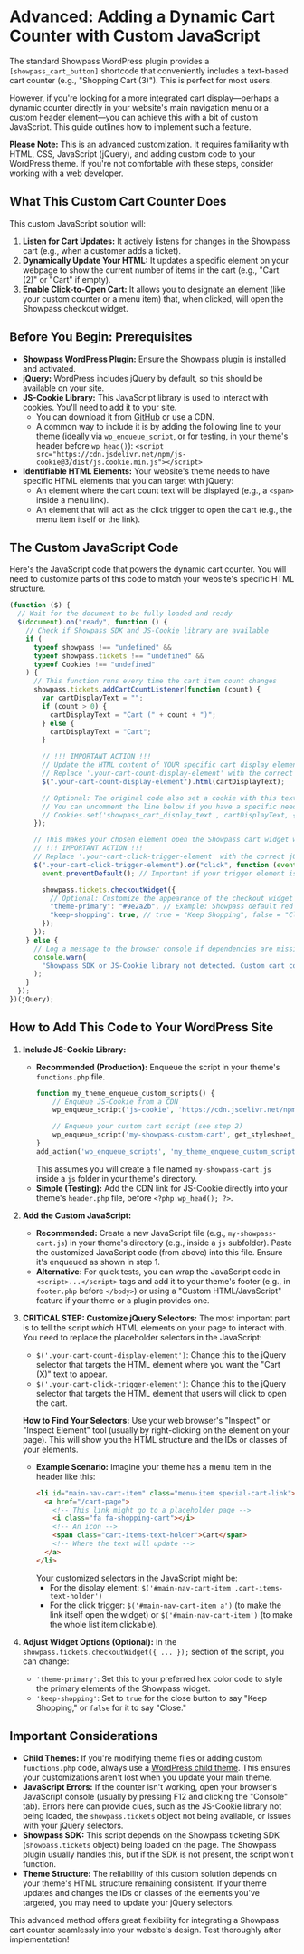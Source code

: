 # Advanced: Adding a Dynamic Cart Counter with Custom JavaScript

The standard Showpass WordPress plugin provides a `[showpass_cart_button]` shortcode that conveniently includes a text-based cart counter (e.g., "Shopping Cart (3)"). This is perfect for most users.

However, if you're looking for a more integrated cart display—perhaps a dynamic counter directly in your website's main navigation menu or a custom header element—you can achieve this with a bit of custom JavaScript. This guide outlines how to implement such a feature.

**Please Note:** This is an advanced customization. It requires familiarity with HTML, CSS, JavaScript (jQuery), and adding custom code to your WordPress theme. If you're not comfortable with these steps, consider working with a web developer.

## What This Custom Cart Counter Does

This custom JavaScript solution will:

1.  **Listen for Cart Updates:** It actively listens for changes in the Showpass cart (e.g., when a customer adds a ticket).
2.  **Dynamically Update Your HTML:** It updates a specific element on your webpage to show the current number of items in the cart (e.g., "Cart (2)" or "Cart" if empty).
3.  **Enable Click-to-Open Cart:** It allows you to designate an element (like your custom counter or a menu item) that, when clicked, will open the Showpass checkout widget.

## Before You Begin: Prerequisites

- **Showpass WordPress Plugin:** Ensure the Showpass plugin is installed and activated.
- **jQuery:** WordPress includes jQuery by default, so this should be available on your site.
- **JS-Cookie Library:** This JavaScript library is used to interact with cookies. You'll need to add it to your site.
  - You can download it from [GitHub](https://github.com/js-cookie/js-cookie) or use a CDN.
  - A common way to include it is by adding the following line to your theme (ideally via `wp_enqueue_script`, or for testing, in your theme's header before `wp_head()`):
    `<script src="https://cdn.jsdelivr.net/npm/js-cookie@3/dist/js.cookie.min.js"></script>`
- **Identifiable HTML Elements:** Your website's theme needs to have specific HTML elements that you can target with jQuery:
  - An element where the cart count text will be displayed (e.g., a `<span>` inside a menu link).
  - An element that will act as the click trigger to open the cart (e.g., the menu item itself or the link).

## The Custom JavaScript Code

Here's the JavaScript code that powers the dynamic cart counter. You will need to customize parts of this code to match your website's specific HTML structure.

```javascript
(function ($) {
  // Wait for the document to be fully loaded and ready
  $(document).on("ready", function () {
    // Check if Showpass SDK and JS-Cookie library are available
    if (
      typeof showpass !== "undefined" &&
      typeof showpass.tickets !== "undefined" &&
      typeof Cookies !== "undefined"
    ) {
      // This function runs every time the cart item count changes
      showpass.tickets.addCartCountListener(function (count) {
        var cartDisplayText = "";
        if (count > 0) {
          cartDisplayText = "Cart (" + count + ")";
        } else {
          cartDisplayText = "Cart";
        }

        // !!! IMPORTANT ACTION !!!
        // Update the HTML content of YOUR specific cart display element.
        // Replace '.your-cart-count-display-element' with the correct jQuery selector for your site.
        $(".your-cart-count-display-element").html(cartDisplayText);

        // Optional: The original code also set a cookie with this text.
        // You can uncomment the line below if you have a specific need for this cookie.
        // Cookies.set('showpass_cart_display_text', cartDisplayText, { expires: 7, path: '/' });
      });

      // This makes your chosen element open the Showpass cart widget when clicked
      // !!! IMPORTANT ACTION !!!
      // Replace '.your-cart-click-trigger-element' with the correct jQuery selector for your site.
      $(".your-cart-click-trigger-element").on("click", function (event) {
        event.preventDefault(); // Important if your trigger element is a link (<a> tag)

        showpass.tickets.checkoutWidget({
          // Optional: Customize the appearance of the checkout widget
          "theme-primary": "#9e2a2b", // Example: Showpass default red
          "keep-shopping": true, // true = "Keep Shopping", false = "Close"
        });
      });
    } else {
      // Log a message to the browser console if dependencies are missing
      console.warn(
        "Showpass SDK or JS-Cookie library not detected. Custom cart counter may not function."
      );
    }
  });
})(jQuery);
```

## How to Add This Code to Your WordPress Site

1.  **Include JS-Cookie Library:**

    - **Recommended (Production):** Enqueue the script in your theme's `functions.php` file.
      ```php
      function my_theme_enqueue_custom_scripts() {
          // Enqueue JS-Cookie from a CDN
          wp_enqueue_script('js-cookie', 'https://cdn.jsdelivr.net/npm/js-cookie@3/dist/js.cookie.min.js', array(), '3.0.1', true);

          // Enqueue your custom cart script (see step 2)
          wp_enqueue_script('my-showpass-custom-cart', get_stylesheet_directory_uri() . '/js/my-showpass-cart.js', array('jquery', 'js-cookie'), '1.0.0', true);
      }
      add_action('wp_enqueue_scripts', 'my_theme_enqueue_custom_scripts');
      ```
      This assumes you will create a file named `my-showpass-cart.js` inside a `js` folder in your theme's directory.
    - **Simple (Testing):** Add the CDN link for JS-Cookie directly into your theme's `header.php` file, before `<?php wp_head(); ?>`.

2.  **Add the Custom JavaScript:**

    - **Recommended:** Create a new JavaScript file (e.g., `my-showpass-cart.js`) in your theme's directory (e.g., inside a `js` subfolder). Paste the customized JavaScript code (from above) into this file. Ensure it's enqueued as shown in step 1.
    - **Alternative:** For quick tests, you can wrap the JavaScript code in `<script>...</script>` tags and add it to your theme's footer (e.g., in `footer.php` before `</body>`) or using a "Custom HTML/JavaScript" feature if your theme or a plugin provides one.

3.  **CRITICAL STEP: Customize jQuery Selectors:**
    The most important part is to tell the script _which_ HTML elements on your page to interact with. You need to replace the placeholder selectors in the JavaScript:

    - `$('.your-cart-count-display-element')`: Change this to the jQuery selector that targets the HTML element where you want the "Cart (X)" text to appear.
    - `$('.your-cart-click-trigger-element')`: Change this to the jQuery selector that targets the HTML element that users will click to open the cart.

    **How to Find Your Selectors:**
    Use your web browser's "Inspect" or "Inspect Element" tool (usually by right-clicking on the element on your page). This will show you the HTML structure and the IDs or classes of your elements.

    - **Example Scenario:**
      Imagine your theme has a menu item in the header like this:
      ```html
      <li id="main-nav-cart-item" class="menu-item special-cart-link">
        <a href="/cart-page">
          <!-- This link might go to a placeholder page -->
          <i class="fa fa-shopping-cart"></i>
          <!-- An icon -->
          <span class="cart-items-text-holder">Cart</span>
          <!-- Where the text will update -->
        </a>
      </li>
      ```
      Your customized selectors in the JavaScript might be:
      - For the display element: `$('#main-nav-cart-item .cart-items-text-holder')`
      - For the click trigger: `$('#main-nav-cart-item a')` (to make the link itself open the widget) or `$('#main-nav-cart-item')` (to make the whole list item clickable).

4.  **Adjust Widget Options (Optional):**
    In the `showpass.tickets.checkoutWidget({ ... });` section of the script, you can change:
    - `'theme-primary'`: Set this to your preferred hex color code to style the primary elements of the Showpass widget.
    - `'keep-shopping'`: Set to `true` for the close button to say "Keep Shopping," or `false` for it to say "Close."

## Important Considerations

- **Child Themes:** If you're modifying theme files or adding custom `functions.php` code, always use a [WordPress child theme](https://developer.wordpress.org/themes/advanced-topics/child-themes/). This ensures your customizations aren't lost when you update your main theme.
- **JavaScript Errors:** If the counter isn't working, open your browser's JavaScript console (usually by pressing F12 and clicking the "Console" tab). Errors here can provide clues, such as the JS-Cookie library not being loaded, the `showpass.tickets` object not being available, or issues with your jQuery selectors.
- **Showpass SDK:** This script depends on the Showpass ticketing SDK (`showpass.tickets` object) being loaded on the page. The Showpass plugin usually handles this, but if the SDK is not present, the script won't function.
- **Theme Structure:** The reliability of this custom solution depends on your theme's HTML structure remaining consistent. If your theme updates and changes the IDs or classes of the elements you've targeted, you may need to update your jQuery selectors.

This advanced method offers great flexibility for integrating a Showpass cart counter seamlessly into your website's design. Test thoroughly after implementation!
